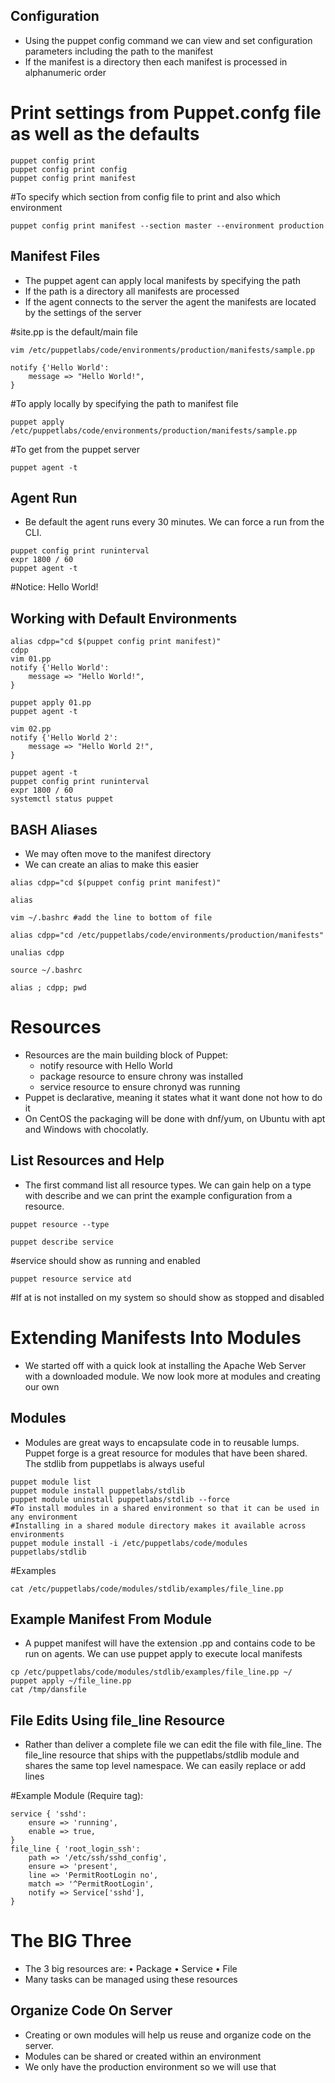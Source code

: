 ## Configuration
 - Using the puppet config command we can view and set configuration parameters including the path to the manifest
 - If the manifest is a directory then each manifest is processed in alphanumeric order
# Print settings from Puppet.confg file as well as the defaults
```
puppet config print
puppet config print config
puppet config print manifest
```

#To specify which section from config file to print and also which environment
```
puppet config print manifest --section master --environment production
```

## Manifest Files
 - The puppet agent can apply local manifests by specifying the path
 - If the path is a directory all manifests are processed
 - If the agent connects to the server the agent the manifests are located by the settings of the server

#site.pp is the default/main file
```
vim /etc/puppetlabs/code/environments/production/manifests/sample.pp
```
```
notify {'Hello World':
	message => "Hello World!",
}
```

#To apply locally by specifying the path to manifest file
```
puppet apply /etc/puppetlabs/code/environments/production/manifests/sample.pp
```

#To get from the puppet server
```
puppet agent -t
```

## Agent Run
 - Be default the agent runs every 30 minutes. We can force a run from the CLI.
```
puppet config print runinterval
expr 1800 / 60
puppet agent -t
```
#Notice: Hello World!

## Working with Default Environments
```
alias cdpp="cd $(puppet config print manifest)"
cdpp
vim 01.pp
notify {'Hello World':
	message => "Hello World!",
}
```

```
puppet apply 01.pp
puppet agent -t
```
```
vim 02.pp
notify {'Hello World 2':
	message => "Hello World 2!",
}
```
```
puppet agent -t
puppet config print runinterval
expr 1800 / 60
systemctl status puppet
```
## BASH Aliases
 - We may often move to the manifest directory
 - We can create an alias to make this easier
 ```
alias cdpp="cd $(puppet config print manifest)"
```
```
alias
```
```
vim ~/.bashrc #add the line to bottom of file
```
```
alias cdpp="cd /etc/puppetlabs/code/environments/production/manifests"
```
```
unalias cdpp
```
```
source ~/.bashrc
```
```
alias ; cdpp; pwd
```

# Resources
 - Resources are the main building block of Puppet:
	- notify resource with Hello World
	- package resource to ensure chrony was installed
	- service resource to ensure chronyd was running
 - Puppet is declarative, meaning it states what it want done not how to do it
 - On CentOS the packaging will be done with dnf/yum, on Ubuntu with apt and Windows with chocolatly.

## List Resources and Help
 - The first command list all resource types. We can gain help on a type with describe and we can print the example configuration from a resource.

```
puppet resource --type
```

```
puppet describe service
```


#service should show as running and enabled
```
puppet resource service atd
```

#If at is not installed on my system so should show as stopped and disabled

# Extending Manifests Into Modules
 - We started off with a quick look at installing the Apache Web Server with a downloaded module. We now look more at modules and creating our own

## Modules
 - Modules are great ways to encapsulate code in to reusable lumps. Puppet forge is a great resource for modules that have been shared. The stdlib from puppetlabs is always useful
```
puppet module list
puppet module install puppetlabs/stdlib
puppet module uninstall puppetlabs/stdlib --force
#To install modules in a shared environment so that it can be used in any environment
#Installing in a shared module directory makes it available across environments
puppet module install -i /etc/puppetlabs/code/modules puppetlabs/stdlib
```

#Examples
```
cat /etc/puppetlabs/code/modules/stdlib/examples/file_line.pp
```

## Example Manifest From Module
 - A puppet manifest will have the extension .pp and contains code to be run on agents. We can use puppet apply to execute local manifests
```
cp /etc/puppetlabs/code/modules/stdlib/examples/file_line.pp ~/
puppet apply ~/file_line.pp
cat /tmp/dansfile
```

## File Edits Using file_line Resource
 - Rather than deliver a complete file we can edit the file with file_line. The file_line resource that ships with the puppetlabs/stdlib module and shares the same top level namespace. We can easily replace or add lines

#Example Module (Require tag):
```
service { 'sshd':
	ensure => 'running',
	enable => true,
}
file_line { 'root_login_ssh':
	path => '/etc/ssh/sshd_config',
	ensure => 'present',
	line => 'PermitRootLogin no',
	match => '^PermitRootLogin',
	notify => Service['sshd'],
}
```

# The BIG Three
 - The 3 big resources are:
	• Package
	• Service
	• File
 - Many tasks can be managed using	these resources

## Organize Code On Server
 - Creating or own modules will help us reuse and organize code on the server.
 - Modules can be shared or created within an environment
 - We only have the production environment so we will use that
